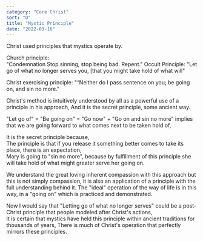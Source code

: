 ```yaml
---
category: "Core Christ" 
sort: "D" 
title: "Mystic Principle" 
date: "2022-03-16"
---
```


Christ used principles that mystics operate by. 

Church principle:  
"Condemnation Stop sinning, stop being bad. Repent." 
Occult Principle: 
"Let go of what no longer serves you, [that you might take hold of what will" 

Christ exercising principle: "“Neither do I pass sentence on you; be going on, and sin no more."  

Christ's method is intuitively understood by all as a powerful use of a principle in his approach, 
And it is the secret principle, some ancient way.  

"Let go of" = "Be going on" = "Go now" + "Go on and sin no more" implies that we are going forward to what comes next to be taken hold of,  

It is the secret principle because,  
The principle is that if you release it something better comes to take its place, there is an expectation,  
Mary is going to "sin no more", because by fulfillment of this principle she will take hold of what might greater serve her going on. 

We understand the great loving inherent compassion with this approach but this is not simply compassion, it is also an application of a principle with the full understanding behind it. The "ideal" operation of the way of life is in this way, in a "going on" which is practiced and demonstrated. 

Now I would say that "Letting go of what no longer serves" could be a post-Christ principle that people modeled after Christ's actions,  
It is certain that mystics have held this principle within ancient traditions for thousands of years, 
There is much of Christ's operation that perfectly mirrors these principles.  
